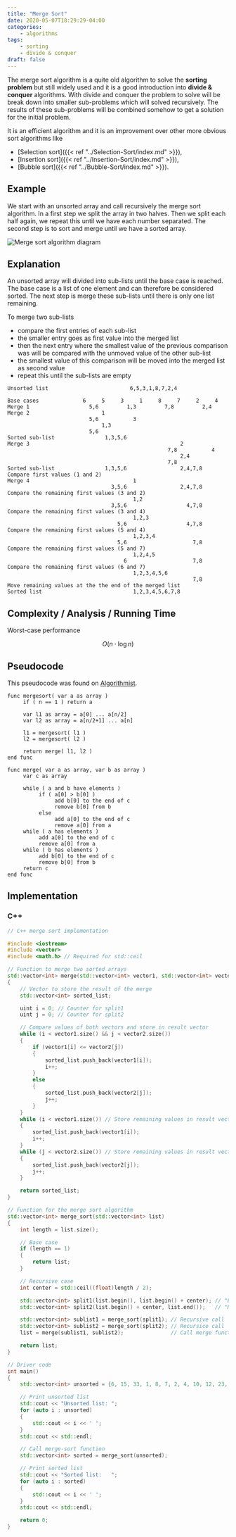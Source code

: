 ```yaml
---
title: "Merge Sort"
date: 2020-05-07T18:29:29-04:00
categories:
    - algorithms
tags:
    - sorting
    - divide & conquer
draft: false
---
```


The merge sort algorithm is a quite old algorithm to solve the __sorting problem__ but still widely used and it is a good introduction into __divide & conquer__ algorithms. With divide and conquer the problem to solve will be break down into smaller sub-problems which will solved recursively. The results of these sub-problems will be combined somehow to get a solution for the initial problem.

It is an efficient algorithm and it is an improvement over other more obvious sort algorithms like 

- [Selection sort]({{< ref "../Selection-Sort/index.md" >}}),
- [Insertion sort]({{< ref "../Insertion-Sort/index.md" >}}),
- [Bubble sort]({{< ref "../Bubble-Sort/index.md" >}}).

## Example

We start with an unsorted array and call recursively the merge sort algorithm. In a first step we split the array in two halves. Then we split each half again, we repeat this until we have each number separated. The second step is to sort and merge until we have a sorted array.

![Merge sort algorithm diagram](1000px-Merge_sort_algorithm_diagram.svg.png)

## Explanation

An unsorted array will divided into sub-lists until the base case is reached. The base case is a list of one element and can therefore be considered sorted. The next step is merge these sub-lists until there is only one list remaining.

To merge two sub-lists

- compare the first entries of each sub-list
- the smaller entry goes as first value into the merged list
- then the next entry where the smallest value of the previous comparison was will be compared with the unmoved value of the other sub-list
- the smallest value of this comparison will be moved into the merged list as second value
- repeat this until the sub-lists are empty

```plaintext
Unsorted list                          6,5,3,1,8,7,2,4

Base cases              6     5     3     1     8     7     2     4
Merge 1                   5,6         1,3         7,8         2,4
Merge 2                       1
                          5,6           3
                              1,3
                          5,6
Sorted sub-list                1,3,5,6
Merge 3                                                2
                                                   7,8           4
                                                       2,4
                                                   7,8
Sorted sub-list                1,3,5,6                 2,4,7,8        Compare first values (1 and 2)
Merge 4                                 1
                                 3,5,6                 2,4,7,8        Compare the remaining first values (3 and 2)
                                        1,2
                                 3,5,6                   4,7,8        Compare the remaining first values (3 and 4)
                                        1,2,3
                                   5,6                   4,7,8        Compare the remaining first values (5 and 4)
                                        1,2,3,4
                                   5,6                     7,8        Compare the remaining first values (5 and 7)
                                        1,2,4,5
                                     6                     7,8        Compare the remaining first values (6 and 7)
                                        1,2,3,4,5,6
                                                           7,8        Move remaining values at the the end of the merged list
Sorted list                             1,2,3,4,5,6,7,8
```
## Complexity / Analysis / Running Time

Worst-case performance

$$
O(n \cdot \log n)
$$

## Pseudocode

This pseudocode was found on [Algorithmist](https://algorithmist.com/wiki/Merge_sort).

```plaintext
func mergesort( var a as array )
     if ( n == 1 ) return a

     var l1 as array = a[0] ... a[n/2]
     var l2 as array = a[n/2+1] ... a[n]

     l1 = mergesort( l1 )
     l2 = mergesort( l2 )

     return merge( l1, l2 )
end func

func merge( var a as array, var b as array )
     var c as array

     while ( a and b have elements )
          if ( a[0] > b[0] )
               add b[0] to the end of c
               remove b[0] from b
          else
               add a[0] to the end of c
               remove a[0] from a
     while ( a has elements )
          add a[0] to the end of c
          remove a[0] from a
     while ( b has elements )
          add b[0] to the end of c
          remove b[0] from b
     return c
end func
```

## Implementation

### C++

```cpp
// C++ merge sort implementation

#include <iostream>
#include <vector>
#include <math.h> // Required for std::ceil

// Function to merge two sorted arrays
std::vector<int> merge(std::vector<int> vector1, std::vector<int> vector2)
{
    // Vector to store the result of the merge
    std::vector<int> sorted_list;

    uint i = 0; // Counter for split1
    uint j = 0; // Counter for split2

    // Compare values of both vectors and store in result vector
    while (i < vector1.size() && j < vector2.size())
    {
        if (vector1[i] <= vector2[j])
        {
            sorted_list.push_back(vector1[i]);
            i++;
        }
        else
        {
            sorted_list.push_back(vector2[j]);
            j++;
        }
    }
    while (i < vector1.size()) // Store remaining values in result vector
    {
        sorted_list.push_back(vector1[i]);
        i++;
    }
    while (j < vector2.size()) // Store remaining values in result vector
    {
        sorted_list.push_back(vector2[j]);
        j++;
    }

    return sorted_list;
}

// Function for the merge sort algorithm
std::vector<int> merge_sort(std::vector<int> list)
{
    int length = list.size();

    // Base case
    if (length == 1)
    {
        return list;
    }

    // Recursive case
    int center = std::ceil((float)length / 2);

    std::vector<int> split1(list.begin(), list.begin() + center); // "Left" part of the unsorted list
    std::vector<int> split2(list.begin() + center, list.end());   // "Right" part of the unsorted list

    std::vector<int> sublist1 = merge_sort(split1); // Recursive call
    std::vector<int> sublist2 = merge_sort(split2); // Recursice call
    list = merge(sublist1, sublist2);               // Call merge function

    return list;
}

// Driver code
int main()
{
    std::vector<int> unsorted = {6, 15, 33, 1, 8, 7, 2, 4, 10, 12, 23, 56, 5};

    // Print unsorted list
    std::cout << "Unsorted list: ";
    for (auto i : unsorted)
    {
        std::cout << i << ' ';
    }
    std::cout << std::endl;

    // Call merge-sort function
    std::vector<int> sorted = merge_sort(unsorted);

    // Print sorted list
    std::cout << "Sorted list:   ";
    for (auto i : sorted)
    {
        std::cout << i << ' ';
    }
    std::cout << std::endl;

    return 0;
}
```